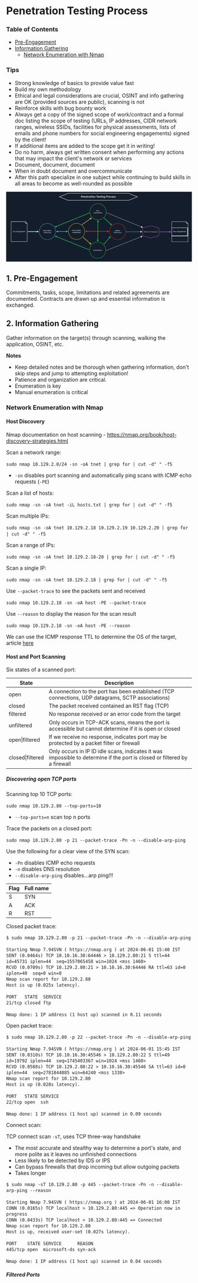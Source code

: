 # Penetration Testing Process

### Table of Contents
- [Pre-Engagement](#1-pre-engagement)
- [Information Gathering](#2-information-gathering)
	- [Network Enumeration with Nmap](#network-enumeration-with-nmap)

### Tips
- Strong knowledge of basics to provide value fast
- Build my own methodology
- Ethical and legal considerations are crucial, OSINT and info gathering are OK (provided sources are public),
scanning is not
- Reinforce skills with bug bounty work
- Always get a copy of the signed scope of work/contract and a formal doc listing the scope of testing (URLs,
IP addresses, CIDR network ranges, wireless SSIDs, facilities for physical assessments, lists of emails and
phone numbers for social engineering engagements) signed by the client!
- If additional items are added to the scope get it in writing!
- Do no harm, always get written consent when performing any actions that may impact the client's network or
services
- Document, document, document
- When in doubt document and overcommunicate
- After this path specialize in one subject while continuing to build skills in all areas to become as 
well-rounded as possible

![Penetration testing process](./img/pentest-process.png)

## 1. Pre-Engagement

Commitments, tasks, scope, limitations and related agreements are documented. Contracts are drawn up and 
essential information is exchanged.

## 2. Information Gathering

Gather information on the target(s) through scanning, walking the application, OSINT, etc.

**Notes**

- Keep detailed notes and be thorough when gathering information, don't skip steps and jump to attempting 
exploitation!
- Patience and organization are critical.
- Enumeration is key
- Manual enumeration is critical

### Network Enumeration with Nmap

#### Host Discovery

Nmap documentation on host scanning - https://nmap.org/book/host-discovery-strategies.html

Scan a network range:

`sudo nmap 10.129.2.0/24 -sn -oA tnet | grep for | cut -d" " -f5`

- `-sn` disables port scanning and automatically ping scans with ICMP echo requests (`-PE`)

Scan a list of hosts:

`sudo nmap -sn -oA tnet -iL hosts.txt | grep for | cut -d" " -f5`

Scan multiple IPs:

`sudo nmap -sn -oA tnet 10.129.2.18 10.129.2.19 10.129.2.20 | grep for | cut -d" " -f5`

Scan a range of IPs:

`sudo nmap -sn -oA tnet 10.129.2.18-20 | grep for | cut -d" " -f5`

Scan a single IP:

`sudo nmap -sn -oA tnet 10.129.2.18 | grep for | cut -d" " -f5`

Use `--packet-trace` to see the packets sent and received

`sudo nmap 10.129.2.18 -sn -oA host -PE --packet-trace`

Use `--reason` to display the reason for the scan result

`sudo nmap 10.129.2.18 -sn -oA host -PE --reason`

We can use the ICMP response TTL to determine the OS of the target, article [here](https://gbhackers.com/operating-systems-can-be-detected-using-ping-command/)

#### Host and Port Scanning

Six states of a scanned port:

| State | Description |
|-------|-------------|
| open | A connection to the port has been established (TCP connections, UDP datagrams, SCTP associations) |
| closed | The packet received contained an RST flag (TCP) |
| filtered | No response received or an error code from the target |
| unfiltered | Only occurs in TCP-ACK scans, means the port is accessible but cannot determine if it is open or closed|
| open\|filtered | If we receive no response, indicates port may be protected by a packet filter or firewall |
| closed\|filtered | Only occurs in IP ID idle scans, indicates it was impossible to determine if the port is closed or filtered by a firewall |

##### Discovering open TCP ports

Scanning top 10 TCP ports:

`sudo nmap 10.129.2.80 --top-ports=10`

- `--top-ports=n` scan top n ports

Trace the packets on a closed port:

`sudo nmap 10.129.2.80 -p 21 --packet-trace -Pn -n --disable-arp-ping`

Use the following for a clear view of the SYN scan:

- `-Pn` disables ICMP echo requests
- `-n` disables DNS resolution
- `--disable-arp-ping` disables...arp ping!!!

| Flag | Full name |
|------|-----------|
| S | SYN |
| A | ACK |
| R | RST |

Closed packet trace:
```
$ sudo nmap 10.129.2.80 -p 21 --packet-trace -Pn -n --disable-arp-ping

Starting Nmap 7.94SVN ( https://nmap.org ) at 2024-06-01 15:40 IST
SENT (0.0464s) TCP 10.10.16.30:64446 > 10.129.2.80:21 S ttl=44 id=45731 iplen=44  seq=1557065458 win=1024 <mss 1460>
RCVD (0.0709s) TCP 10.129.2.80:21 > 10.10.16.30:64446 RA ttl=63 id=0 iplen=40  seq=0 win=0 
Nmap scan report for 10.129.2.80
Host is up (0.025s latency).

PORT   STATE  SERVICE
21/tcp closed ftp

Nmap done: 1 IP address (1 host up) scanned in 0.11 seconds
```

Open packet trace:
```
$ sudo nmap 10.129.2.80 -p 22 --packet-trace -Pn -n --disable-arp-ping

Starting Nmap 7.94SVN ( https://nmap.org ) at 2024-06-01 15:45 IST
SENT (0.0310s) TCP 10.10.16.30:45546 > 10.129.2.80:22 S ttl=49 id=19792 iplen=44  seq=1745403367 win=1024 <mss 1460>
RCVD (0.0588s) TCP 10.129.2.80:22 > 10.10.16.30:45546 SA ttl=63 id=0 iplen=44  seq=2781844885 win=64240 <mss 1338>
Nmap scan report for 10.129.2.80
Host is up (0.028s latency).

PORT   STATE SERVICE
22/tcp open  ssh

Nmap done: 1 IP address (1 host up) scanned in 0.09 seconds
```

Connect scan:

TCP connect scan `-sT`, uses TCP three-way handshake

- The most accurate and stealthy way to determine a port's state, and more polite as it leaves no unfinished 
connections
- Less likely to be detected by IDS or IPS
- Can bypass firewalls that drop incoming but allow outgoing packets
- Takes longer

```
$ sudo nmap -sT 10.129.2.80 -p 445 --packet-trace -Pn -n --disable-arp-ping --reason

Starting Nmap 7.94SVN ( https://nmap.org ) at 2024-06-01 16:00 IST
CONN (0.0165s) TCP localhost > 10.129.2.80:445 => Operation now in progress
CONN (0.0433s) TCP localhost > 10.129.2.80:445 => Connected
Nmap scan report for 10.129.2.80
Host is up, received user-set (0.027s latency).

PORT    STATE SERVICE      REASON
445/tcp open  microsoft-ds syn-ack

Nmap done: 1 IP address (1 host up) scanned in 0.04 seconds
```

##### Filtered Ports
